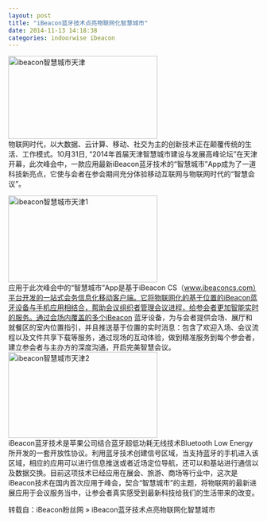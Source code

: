 ```yaml
---
layout: post
title: "iBeacon蓝牙技术点亮物联网化智慧城市"
date: 2014-11-13 14:18:38
categories: indoorwise ibeacon
---
```

<p><a href="http://www.ibeaconfans.com/wp-content/uploads/2014/11/ibeacon智慧城市天津.jpg"><img alt="ibeacon智慧城市天津" class="alignnone size-medium wp-image-914" height="167" src="http://www.ibeaconfans.com/wp-content/uploads/2014/11/ibeacon智慧城市天津-300x167.jpg" width="300"/></a><br/>
物联网时代，以大数据、云计算、移动、社交为主的创新技术正在颠覆传统的生活、工作模式。10月31日, “2014年首届天津智慧城市建设与发展高峰论坛”在天津开幕，此次峰会中，一款应用最新iBeacon蓝牙技术的“智慧城市”App成为了一道科技新亮点，它使与会者在参会期间充分体验移动互联网与物联网时代的“智慧会议”。<br/>

<a href="http://www.ibeaconfans.com/wp-content/uploads/2014/11/ibeacon智慧城市天津11.jpg"><img alt="ibeacon智慧城市天津1" class="alignnone size-medium wp-image-916" height="175" src="http://www.ibeaconfans.com/wp-content/uploads/2014/11/ibeacon智慧城市天津11-300x175.jpg" width="300"/></a><br/>
应用于此次峰会中的“智慧城市”App是基于iBeacon CS（www.ibeaconcs.com）平台开发的一站式会务信息化移动客户端。它将物联网化的基于位置的iBeacon蓝牙设备与手机应用相结合，帮助会议组织者管理会议进程，给参会者更加智能实时的服务。通过会场内覆盖的多个iBeacon 蓝牙设备，为与会者提供会场、展厅和就餐区的室内位置指引，并且推送基于位置的实时消息：包含了欢迎入场、会议流程以及文件共享下载等服务，通过现场的互动体验，做到精准服务到每个参会者，建立参会者与主办方的深度沟通，开启完美智慧会议。<br/>
<a href="http://www.ibeaconfans.com/wp-content/uploads/2014/11/ibeacon智慧城市天津2.jpg"><img alt="ibeacon智慧城市天津2" class="alignnone size-medium wp-image-917" height="173" src="http://www.ibeaconfans.com/wp-content/uploads/2014/11/ibeacon智慧城市天津2-300x173.jpg" width="300"/></a><br/>
iBeacon蓝牙技术是苹果公司结合蓝牙超低功耗无线技术Bluetooth Low Energy所开发的一套开放性协议。利用蓝牙技术创建信号区域，当支持蓝牙的手机进入该区域，相应的应用可以进行信息推送或者近场定位导航，还可以和基站进行通信以及数据交换。目前这项技术已经应用在展会、旅游、商场等行业中，这次是iBeacon技术在国内首次应用于峰会，契合“智慧城市”的主题，将物联网的最新进展应用于会议服务当中，让参会者真实感受到最新科技给我们的生活带来的改变。</p>


<p>转载自：iBeacon粉丝网 » iBeacon蓝牙技术点亮物联网化智慧城市</p>